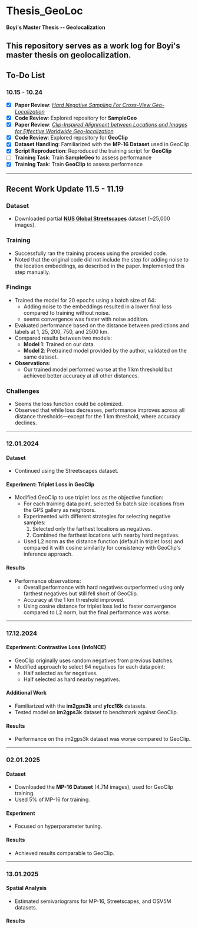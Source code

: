 # Thesis_GeoLoc
**Boyi's Master Thesis -- Geolocalization**

This repository serves as a work log for Boyi's master thesis on geolocalization. 
---

## To-Do List

### 10.15 - 10.24

- [x] **Paper Review**: [*Hard Negative Sampling For Cross-View Geo-Localization*](https://arxiv.org/abs/2303.11851)
- [x] **Code Review**: Explored repository for **SampleGeo**
- [x] **Paper Review**: [*Clip-Inspired Alignment between Locations and Images for Effective Worldwide Geo-localization*](https://arxiv.org/pdf/2309.16020v2)
- [x] **Code Review**: Explored repository for **GeoClip**
- [x] **Dataset Handling**: Familiarized with the **MP-16 Dataset** used in GeoClip
- [x] **Script Reproduction**: Reproduced the training script for **GeoClip**
- [ ] **Training Task**: Train **SampleGeo** to assess performance
- [x] **Training Task**: Train **GeoClip** to assess performance

---

## Recent Work Update  11.5 - 11.19

### Dataset
- Downloaded partial [**NUS Global Streetscapes**](https://ual.sg/project/global-streetscapes/) dataset (~25,000 images).

### Training
- Successfully ran the training process using the provided code.
- Noted that the original code did not include the step for adding noise to the location embeddings, as described in the paper. Implemented this step manually.

### Findings
- Trained the model for 20 epochs using a batch size of 64:
  - Adding noise to the embeddings resulted in a lower final loss compared to training without noise.
  - seems convergence was faster with noise addition.
- Evaluated performance based on the distance between predictions and labels at 1, 25, 200, 750, and 2500 km.
- Compared results between two models:
  - **Model 1**: Trained on our data.
  - **Model 2**: Pretrained model provided by the author, validated on the same dataset.
- **Observations**:
  - Our trained model performed worse at the 1 km threshold but achieved better accuracy at all other distances.

### Challenges
- Seems the loss function could be optimized.
- Observed that while loss decreases, performance improves across all distance thresholds—except for the 1 km threshold, where accuracy declines. 

---

### 12.01.2024

#### Dataset
- Continued using the Streetscapes dataset.

#### Experiment: Triplet Loss in GeoClip
- Modified GeoClip to use triplet loss as the objective function:
  - For each training data point, selected 5x batch size locations from the GPS gallery as neighbors.
  - Experimented with different strategies for selecting negative samples:
    1. Selected only the farthest locations as negatives.
    2. Combined the farthest locations with nearby hard negatives.
  - Used L2 norm as the distance function (default in triplet loss) and compared it with cosine similarity for consistency with GeoClip's inference approach.

#### Results
- Performance observations:
  - Overall performance with hard negatives outperformed using only farthest negatives but still fell short of GeoClip.
  - Accuracy at the 1 km threshold improved.
  - Using cosine distance for triplet loss led to faster convergence compared to L2 norm, but the final performance was worse.

---

### 17.12.2024

#### Experiment: Contrastive Loss (InfoNCE)
- GeoClip originally uses random negatives from previous batches.
- Modified approach to select 64 negatives for each data point:
  - Half selected as far negatives.
  - Half selected as hard nearby negatives.

#### Additional Work
- Familiarized with the **im2gps3k** and **yfcc16k** datasets.
- Tested model on **im2gps3k** dataset to benchmark against GeoClip.

#### Results
- Performance on the im2gps3k dataset was worse compared to GeoClip.

---

### 02.01.2025

#### Dataset
- Downloaded the **MP-16 Dataset** (4.7M images), used for GeoClip training.
- Used 5% of MP-16 for training.

#### Experiment
- Focused on hyperparameter tuning.

#### Results
- Achieved results comparable to GeoClip.

---

### 13.01.2025

#### Spatial Analysis
- Estimated semivariograms for MP-16, Streetscapes, and OSV5M datasets.

#### Results




